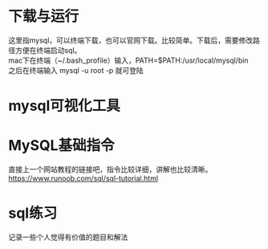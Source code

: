 # 下载与运行
这里指mysql，可以终端下载，也可以官网下载。比较简单。下载后，需要修改路径方便在终端启动sql。  
mac下在终端（~/.bash_profile）输入，PATH=$PATH:/usr/local/mysql/bin  
之后在终端输入 mysql -u root -p 就可登陆  
# mysql可视化工具

# MySQL基础指令
直接上一个网站教程的链接吧，指令比较详细，讲解也比较清晰。  
https://www.runoob.com/sql/sql-tutorial.html
# sql练习
记录一些个人觉得有价值的题目和解法
